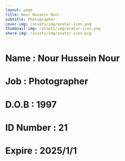 ```yaml
---
layout: page
title: Nour Hussein Nour
subtitle: Photographer
cover-img: /assets/img/avatar-icon.png
thumbnail-img: /assets/img/avatar-icon.png
share-img: /assets/img/avatar-icon.png
---
```


# Name : Nour Hussein Nour
# Job : Photographer
# D.O.B : 1997
# ID Number : 21
# Expire : 2025/1/1
